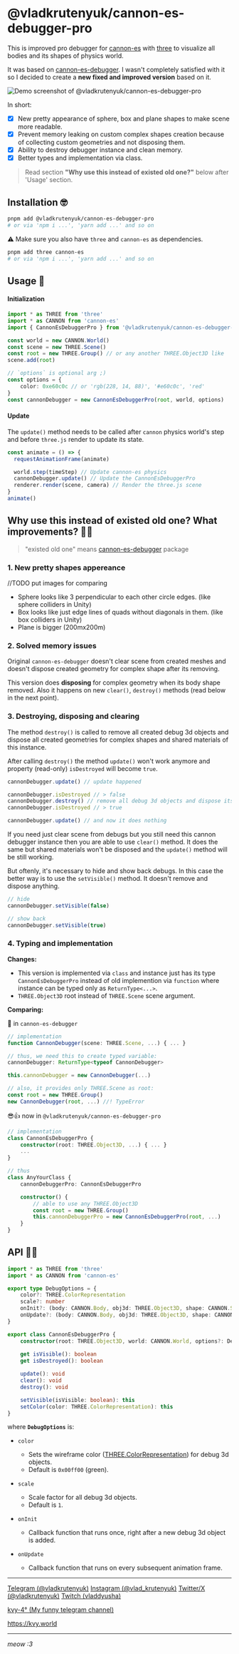 # @vladkrutenyuk/cannon-es-debugger-pro


This is improved pro debugger for [cannon-es](https://github.com/pmndrs/cannon-es) with [three](https://github.com/pmndrs/cannon-es) to visualize all bodies and its shapes of physics world.

It was based on [cannon-es-debugger](https://www.npmjs.com/package/cannon-es-debugger). I wasn't completely satisfied with it so I decided to create a **new fixed and improved version** based on it.


![Demo screenshot of @vladkrutenyuk/cannon-es-debugger-pro](https://i.imgur.com/YJ6Q33v.png)

In short:
- [x] New pretty appearance of sphere, box and plane shapes to make scene more readable.
- [x] Prevent memory leaking on custom complex shapes creation because of collecting custom geometries and not disposing them.
- [x] Ability to destroy debugger instance and clean memory.
- [x] Better types and implementation via class.

> Read section **"Why use this instead of existed old one?"** below after 'Usage' section.

## Installation 🤓

```bash
pnpm add @vladkrutenyuk/cannon-es-debugger-pro
# or via 'npm i ...', 'yarn add ...' and so on
```

⚠️ Make sure you also have `three` and `cannon-es` as dependencies.

```bash
pnpm add three cannon-es
# or via 'npm i ...', 'yarn add ...' and so on
```

## Usage 🧐


#### Initialization 

```ts
import * as THREE from 'three'
import * as CANNON from 'cannon-es'
import { CannonEsDebuggerPro } from '@vladkrutenyuk/cannon-es-debugger-pro'

const world = new CANNON.World()
const scene = new THREE.Scene()
const root = new THREE.Group() // or any another THREE.Object3D like
scene.add(root)

// `options` is optional arg ;)
const options = {
    color: 0xe60c0c // or 'rgb(228, 14, 88)', '#e60c0c', 'red'
}
const cannonDebugger = new CannonEsDebuggerPro(root, world, options)
```

#### Update

The `update()` method needs to be called after `cannon` physics world's step and before `three.js` render to update its state.

```ts
const animate = () => {
  requestAnimationFrame(animate)

  world.step(timeStep) // Update cannon-es physics
  cannonDebugger.update() // Update the CannonEsDebuggerPro
  renderer.render(scene, camera) // Render the three.js scene
}
animate()
```



## Why use this instead of existed old one? What improvements? 🤩😍

> "existed old one" means [cannon-es-debugger](https://www.npmjs.com/package/cannon-es-debugger) package


### 1. New pretty shapes appereance
//TODO put images for comparing
- Sphere looks like 3 perpendicular to each other circle edges. (like sphere colliders in Unity)
- Box looks like just edge lines of quads without diagonals in them. (like box colliders in Unity)
- Plane is bigger (200mx200m)

### 2. Solved memory issues
Original `cannon-es-debugger` doesn't clear scene from created meshes and doesn't dispose created geometry for complex shape after its removing.

This version does **disposing** for complex geometry when its body shape removed. Also it happens on new `clear()`, `destroy()` methods (read below in the next point).

### 3. Destroying, disposing and clearing
The method `destroy()` is called to remove all created debug 3d objects and dispose all created geometries for complex shapes and shared materials of this instance.

After calling `destroy()` the method `update()` won't work anymore and property (read-only) `isDestroyed` will become `true`.

```ts
cannonDebugger.update() // update happened

cannonDebugger.isDestroyed // > false
cannonDebugger.destroy() // remove all debug 3d objects and dispose its geometries, materials
cannonDebugger.isDestroyed // > true

cannonDebugger.update() // and now it does nothing
```

If you need just clear scene from debugs but you still need this cannon debugger instance then you are able to use `clear()` method. It does the same but shared materials won't be disposed and the `update()` method will be still working.

But oftenly, it's necessary to hide and show back debugs. In this case the better way is to use the `setVisible()` method. It doesn't remove and dispose anything.

```ts
// hide
cannonDebugger.setVisible(false)

// show back
cannonDebugger.setVisible(true)
```

### 4. Typing and implementation
**Changes:**
- This version is implemented via `class` and instance just has its type `CannonEsDebuggerPro` instead of old implemention via `function` where instance can be typed only as `ReturnType<...>`.
- `THREE.Object3D` root instead of `THREE.Scene` scene argument.

**Comparing:**

🔞 in `cannon-es-debugger`

```typescript
// implementation
function CannonDebugger(scene: THREE.Scene, ...) { ... }

// thus, we need this to create typed variable:
cannonDebugger: ReturnType<typeof CannonDebugger>

this.cannonDebugger = new CannonDebugger(...)

// also, it provides only THREE.Scene as root:
const root = new THREE.Group()
new CannonDebugger(root, ...) //! TypeError

```


😎👍 now in `@vladkrutenyuk/cannon-es-debugger-pro`


```typescript
// implementation
class CannonEsDebuggerPro { 
    constructor(root: THREE.Object3D, ...) { ... }
    ...
}

// thus
class AnyYourClass {
    cannonDebuggerPro: CannonEsDebuggerPro

    constructor() {
        // able to use any THREE.Object3D
        const root = new THREE.Group()
        this.cannonDebuggerPro = new CannonEsDebuggerPro(root, ...)
    }
}
```


##
## API 🧑‍🏫

```ts
import * as THREE from 'three'
import * as CANNON from 'cannon-es'

export type DebugOptions = {
    color?: THREE.ColorRepresentation
    scale?: number
    onInit?: (body: CANNON.Body, obj3d: THREE.Object3D, shape: CANNON.Shape) => void
    onUpdate?: (body: CANNON.Body, obj3d: THREE.Object3D, shape: CANNON.Shape) => void
}

export class CannonEsDebuggerPro {
    constructor(root: THREE.Object3D, world: CANNON.World, options?: DebugOptions): void
    
    get isVisible(): boolean
    get isDestroyed(): boolean

    update(): void
    clear(): void
    destroy(): void

    setVisible(isVisible: boolean): this
    setColor(color: THREE.ColorRepresentation): this
}
```

where **`DebugOptions`** is:

- `color`
    * Sets the wireframe color ([THREE.ColorRepresentation](https://threejs.org/docs/#api/en/math/Color)) for debug 3d objects.
    * Default is `0x00ff00` (green).

- `scale`
    * Scale factor for all debug 3d objects.
    * Default is `1`.

- `onInit`
    * Callback function that runs once, right after a new debug 3d object is added.

- `onUpdate`
    * Callback function that runs on every subsequent animation frame.

---


[Telegram (@vladkrutenyuk)](https://t.me/vladkrutenyuk)
[Instagram (@vlad_krutenyuk)](https://instagram.com/vlad_krutenyuk)
[Twitter/X (@vladkrutenyuk)](https://x.com/vladkrutenyuk)
[Twitch (vladdyusha)](https://twitch.tv/vladdyusha)

[kvy-4° (My funny telegram channel)](https://t.me/kvvy4)

https://kvy.world

---

_meow :3_
